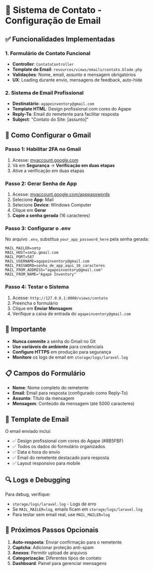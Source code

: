 # 📧 Sistema de Contato - Configuração de Email

## ✅ Funcionalidades Implementadas

### 1. **Formulário de Contato Funcional**

-   **Controller**: `ContatoController`
-   **Template de Email**: `resources/views/emails/contato.blade.php`
-   **Validações**: Nome, email, assunto e mensagem obrigatórios
-   **UX**: Loading durante envio, mensagens de feedback, auto-hide

### 2. **Sistema de Email Profissional**

-   **Destinatário**: `agapeinventory@gmail.com`
-   **Template HTML**: Design profissional com cores do Agape
-   **Reply-To**: Email do remetente para facilitar resposta
-   **Subject**: "Contato do Site: [assunto]"

## 🔧 Como Configurar o Gmail

### **Passo 1: Habilitar 2FA no Gmail**

1. Acesse: [myaccount.google.com](https://myaccount.google.com)
2. Vá em **Segurança** → **Verificação em duas etapas**
3. Ative a verificação em duas etapas

### **Passo 2: Gerar Senha de App**

1. Acesse: [myaccount.google.com/apppasswords](https://myaccount.google.com/apppasswords)
2. Selecione **App**: Mail
3. Selecione **Device**: Windows Computer
4. Clique em **Gerar**
5. **Copie a senha gerada** (16 caracteres)

### **Passo 3: Configurar o .env**

No arquivo `.env`, substitua `your_app_password_here` pela senha gerada:

```env
MAIL_MAILER=smtp
MAIL_HOST=smtp.gmail.com
MAIL_PORT=587
MAIL_USERNAME=agapeinventory@gmail.com
MAIL_PASSWORD=senha_de_app_aqui_16_caracteres
MAIL_FROM_ADDRESS="agapeinventory@gmail.com"
MAIL_FROM_NAME="Agape Inventory"
```

### **Passo 4: Testar o Sistema**

1. Acesse: `http://127.0.0.1:8000/views/contato`
2. Preencha o formulário
3. Clique em **Enviar Mensagem**
4. Verifique a caixa de entrada do `agapeinventory@gmail.com`

## 🚨 Importante

-   **Nunca commite** a senha do Gmail no Git
-   **Use variáveis de ambiente** para credenciais
-   **Configure HTTPS** em produção para segurança
-   **Monitore** os logs de email em `storage/logs/laravel.log`

## 📋 Campos do Formulário

-   **Nome**: Nome completo do remetente
-   **Email**: Email para resposta (configurado como Reply-To)
-   **Assunto**: Título da mensagem
-   **Mensagem**: Conteúdo da mensagem (até 5000 caracteres)

## 🎨 Template de Email

O email enviado inclui:

-   ✅ Design profissional com cores do Agape (#8B5FBF)
-   ✅ Todos os dados do formulário organizados
-   ✅ Data e hora do envio
-   ✅ Email do remetente destacado para resposta
-   ✅ Layout responsivo para mobile

## 🔍 Logs e Debugging

Para debug, verifique:

-   `storage/logs/laravel.log` - Logs de erro
-   Se `MAIL_MAILER=log`, emails ficam em `storage/logs/laravel.log`
-   Para testar sem email real, use `MAIL_MAILER=log`

## 🌟 Próximos Passos Opcionais

1. **Auto-resposta**: Enviar confirmação para o remetente
2. **Captcha**: Adicionar proteção anti-spam
3. **Anexos**: Permitir upload de arquivos
4. **Categorização**: Diferentes tipos de contato
5. **Dashboard**: Painel para gerenciar mensagens
